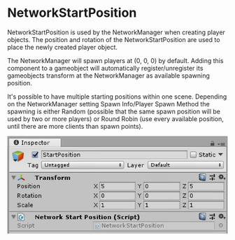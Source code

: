 # NetworkStartPosition

NetworkStartPosition is used by the NetworkManager when creating player objects. The position and rotation of the NetworkStartPosition are used to place the newly created player object.

The NetworkManager will spawn players at (0, 0, 0) by default. Adding this component to a gameobject will automatically register/unregister its gameobjects transform at the NetworkManager as available spawning position.

It's possible to have multiple starting positions within one scene. Depending on the NetworkManager setting Spawn Info/Player Spawn Method the spawning is either Random (possible that the same spawn position will be used by two or more players) or Round Robin (use every available position, until there are more clients than spawn points).

![Inspector](NetworkStartPosition.jpg)
